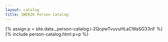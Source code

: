 ```yaml
---
layout: catalog
title: SWERIK Person Catalog
---
```

{% assign p = site.data._person-catalog.i-2QcpwTvuvuHLaCWaSG33nF %}
{% include person-catalog.html p=p %}

